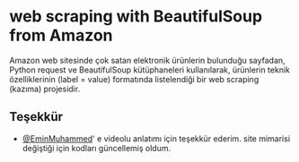 # web scraping with BeautifulSoup from Amazon

Amazon web sitesinde çok satan elektronik ürünlerin bulunduğu sayfadan, Python request ve BeautifulSoup kütüphaneleri kullanılarak, ürünlerin teknik özelliklerinin
(label = value) formatında listelendiği bir web scraping (kazıma) projesidir.

## Teşekkür

- [@EminMuhammed](https://github.com/EminMuhammed)' e videolu anlatımı için teşekkür ederim.
site mimarisi değiştiği için kodları güncellemiş oldum.
